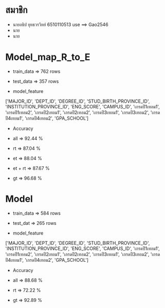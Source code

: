 # สมาชิก
- นายอธิป ยุทธวรวิทย์ 6510110513 use ==> Gao2546
- นาย
- นาย

# Model_map_R_to_E

- train_data => 762 rows
- test_data  => 357 rows

- model_feature  

['MAJOR_ID', 'DEPT_ID', 'DEGREE_ID', 'STUD_BIRTH_PROVINCE_ID',
'INSTITUTION_PROVINCE_ID', 'ENG_SCORE', 'CAMPUS_ID',
'เกรดปี1เทอม1', 'เกรดปี1เทอม2', 'เกรดปี2เทอม1', 'เกรดปี2เทอม2',
'เกรดปี3เทอม1', 'เกรดปี3เทอม2', 'เกรดปี4เทอม1', 'เกรดปี4เทอม2',
'GPA_SCHOOL']
       		
- Accuracy

- all     => 92.44 %
- rt      => 87.04 %
- et      => 88.04 %
- et + rt => 87.67 %
- gt      => 96.68 %

# Model

- train_data => 584 rows
- test_dat   => 265 rows

- model_feature

['MAJOR_ID', 'DEPT_ID', 'DEGREE_ID', 'STUD_BIRTH_PROVINCE_ID',
'INSTITUTION_PROVINCE_ID', 'ENG_SCORE', 'CAMPUS_ID',
'เกรดปี1เทอม1', 'เกรดปี1เทอม2', 'เกรดปี2เทอม1', 'เกรดปี2เทอม2',
'เกรดปี3เทอม1', 'เกรดปี3เทอม2', 'เกรดปี4เทอม1', 'เกรดปี4เทอม2',
'GPA_SCHOOL']
       		
- Accuracy

- all     => 88.68 %
- rt      => 72.22 %
- gt      => 92.89 %
       
